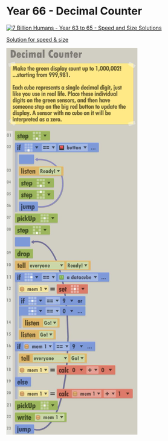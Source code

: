 # Year 66 - Decimal Counter

[![7 Billion Humans - Year 63 to 65 - Speed and Size Solutions](https://img.youtube.com/vi/EdfDd23WvIw/0.jpg)](https://www.youtube.com/watch?v=EdfDd23WvIw)

[Solution for speed & size](solution.txt)

![Solution for speed & size](solution.JPEG "Year 66")